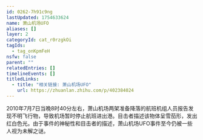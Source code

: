 ```yaml
---
id: 0262-7h91c9ng
lastUpdated: 1754633624
name: 萧山机场UFO
aliases: []
layer: 2
categoryId: cat_r0rzgkOi
tagIds:
  - tag_onKpmFeH
nsfw: false
parent: ""
relatedEntries: []
timelineEvents: []
titledLinks:
  - title: "相关链接: 萧山机场UFO"
    url: https://zhuanlan.zhihu.com/p/402384024
---
```


2010年7月7日当晚8时40分左右，萧山机场两架准备降落的航班机组人员报告发现不明飞行物，导致机场暂时停止航班进出港。目击者描述该物体呈雪茄形，发出红白色光。由于事件的神秘性和目击者的描述，萧山机场UFO事件至今仍被一些人视为未解之谜。